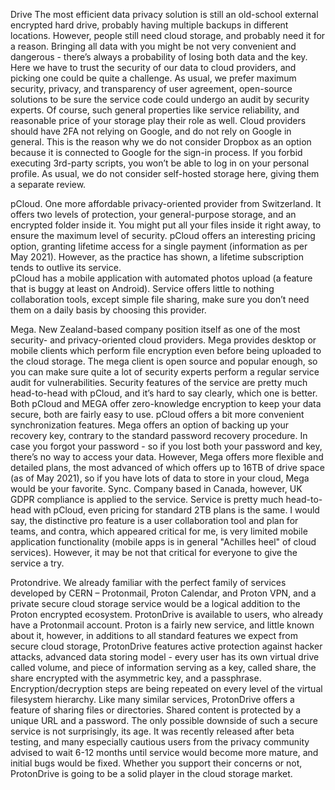 Drive 
The most efficient data privacy solution is still an old-school external encrypted hard drive, probably having multiple backups in different locations. However, people still need cloud storage, and probably need it for a reason. Bringing all data with you might be not very convenient and dangerous - there’s always a probability of losing both data and the key. Here we have to trust the security of our data to cloud providers, and picking one could be quite a challenge. As usual, we prefer maximum security, privacy, and transparency of user agreement, open-source solutions to be sure the service code could undergo an audit by security experts. Of course, such general properties like service reliability, and reasonable price of your storage play their role as well. Cloud providers should have 2FA not relying on Google, and do not rely on Google in general. This is the reason why we do not consider Dropbox as an option because it is connected to Google for the sign-in process. If you forbid executing 3rd-party scripts, you won’t be able to log in on your personal profile. 
As usual, we do not consider self-hosted storage here, giving them a separate review. 

pCloud. One more affordable privacy-oriented provider from Switzerland. It offers two levels of protection, your general-purpose storage, and an encrypted folder inside it. You might put all your files inside it right away, to ensure the maximum level of security. pCloud offers an interesting pricing option, granting lifetime access for a single payment (information as per May 2021). However, as the practice has shown, a lifetime subscription tends to outlive its service.  
pCloud has a mobile application with automated photos upload (a feature that is buggy at least on Android). 
Service offers little to nothing collaboration tools, except simple file sharing, make sure you don’t need them on a daily basis by choosing this provider. 

Mega. New Zealand-based company position itself as one of the most security- and privacy-oriented cloud providers. Mega provides desktop or mobile clients which perform file encryption even before being uploaded to the cloud storage. The mega client is open source and popular enough, so you can make sure quite a lot of security experts perform a regular service audit for vulnerabilities. 
Security features of the service are pretty much head-to-head with pCloud, and it’s hard to say clearly, which one is better. Both pCloud and MEGA offer zero-knowledge encryption to keep your data secure, both are fairly easy to use.
pCloud offers a bit more convenient synchronization features.
Mega offers an option of backing up your recovery key, contrary to the standard password recovery procedure. In case you forgot your password - so if you lost both your password and key, there’s no way to access your data. 
However, Mega offers more flexible and detailed plans, the most advanced of which offers up to 16TB of drive space (as of May 2021), so if you have lots of data to store in your cloud, Mega would be your favorite.
Sync. Company based in Canada, however, UK GDPR compliance is applied to the service. Service is pretty much head-to-head with pCloud, even pricing for standard 2TB plans is the same. I would say, the distinctive pro feature is a user collaboration tool and plan for teams, and contra, which appeared critical for me, is very limited mobile application functionality (mobile apps is in general "Achilles heel" of cloud services). However, it may be not that critical for everyone to give the service a try. 

Protondrive. We already familiar with the perfect family of services developed by CERN – Protonmail, Proton Calendar, and Proton VPN, and a private secure cloud storage service would be a logical addition to the Proton encrypted ecosystem. ProtonDrive is available to users, who already have a Protonmail account. Proton is a fairly new service, and little known about it, however, in additions to all standard features we expect from secure cloud storage, ProtonDrive features active protection against hacker attacks, advanced data storing model - every user has its own virtual drive called volume, and piece of information serving as a key, called share, the share encrypted with the asymmetric key, and a passphrase. Encryption/decryption steps are being repeated on every level of the virtual filesystem hierarchy.
Like many similar services, ProtonDrive offers a feature of sharing files or directories. Shared content is protected by a unique URL and a password.
The only possible downside of such a secure service is not surprisingly, its age. It was recently released after beta testing, and many especially cautious users from the privacy community advised to wait 6-12 months until service would become more mature, and initial bugs would be fixed. Whether you support their concerns or not, ProtonDrive is going to be a solid player in the cloud storage market.

